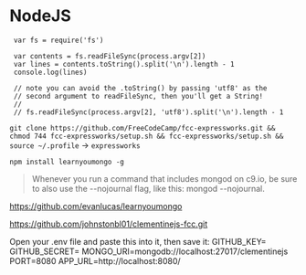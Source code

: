 # NodeJS

     var fs = require('fs')  
       
     var contents = fs.readFileSync(process.argv[2])  
     var lines = contents.toString().split('\n').length - 1  
     console.log(lines)  
       
     // note you can avoid the .toString() by passing 'utf8' as the  
     // second argument to readFileSync, then you'll get a String!  
     //  
     // fs.readFileSync(process.argv[2], 'utf8').split('\n').length - 1  

`git clone https://github.com/FreeCodeCamp/fcc-expressworks.git && chmod 744 fcc-expressworks/setup.sh && fcc-expressworks/setup.sh && source ~/.profile` -> `expressworks`

`npm install learnyoumongo -g`

>Whenever you run a command that includes mongod on c9.io, be sure to also use the --nojournal flag, like this: mongod --nojournal.

https://github.com/evanlucas/learnyoumongo


https://github.com/johnstonbl01/clementinejs-fcc.git


Open your .env file and paste this into it, then save it: 
GITHUB_KEY=
GITHUB_SECRET=
MONGO_URI=mongodb://localhost:27017/clementinejs
PORT=8080
APP_URL=http://localhost:8080/

